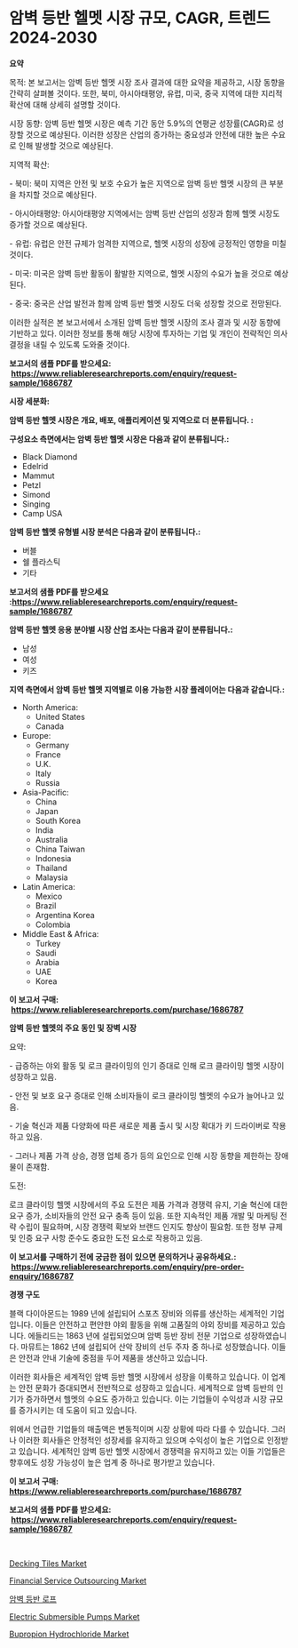 <p><h1>암벽 등반 헬멧 시장 규모, CAGR, 트렌드 2024-2030</h1></p><p><strong>요약</strong></p>
<p><p>목적: 본 보고서는 암벽 등반 헬멧 시장 조사 결과에 대한 요약을 제공하고, 시장 동향을 간략히 살펴볼 것이다. 또한, 북미, 아시아태평양, 유럽, 미국, 중국 지역에 대한 지리적 확산에 대해 상세히 설명할 것이다.</p><p>시장 동향: 암벽 등반 헬멧 시장은 예측 기간 동안 5.9%의 연평균 성장률(CAGR)로 성장할 것으로 예상된다. 이러한 성장은 산업의 증가하는 중요성과 안전에 대한 높은 수요로 인해 발생할 것으로 예상된다.</p><p>지역적 확산:</p><p>- 북미: 북미 지역은 안전 및 보호 수요가 높은 지역으로 암벽 등반 헬멧 시장의 큰 부분을 차지할 것으로 예상된다.</p><p>- 아시아태평양: 아시아태평양 지역에서는 암벽 등반 산업의 성장과 함께 헬멧 시장도 증가할 것으로 예상된다.</p><p>- 유럽: 유럽은 안전 규제가 엄격한 지역으로, 헬멧 시장의 성장에 긍정적인 영향을 미칠 것이다.</p><p>- 미국: 미국은 암벽 등반 활동이 활발한 지역으로, 헬멧 시장의 수요가 높을 것으로 예상된다.</p><p>- 중국: 중국은 산업 발전과 함께 암벽 등반 헬멧 시장도 더욱 성장할 것으로 전망된다.</p><p>이러한 실적은 본 보고서에서 소개된 암벽 등반 헬멧 시장의 조사 결과 및 시장 동향에 기반하고 있다. 이러한 정보를 통해 해당 시장에 투자하는 기업 및 개인이 전략적인 의사결정을 내릴 수 있도록 도와줄 것이다.</p></p>
<p><strong>보고서의 샘플 PDF를 받으세요: &nbsp;<a href="https://www.reliableresearchreports.com/enquiry/request-sample/1686787">https://www.reliableresearchreports.com/enquiry/request-sample/1686787</a></strong></p>
<p><strong>시장 세분화:</strong></p>
<p><strong> 암벽 등반 헬멧 시장은 개요, 배포, 애플리케이션 및 지역으로 더 분류됩니다. :</strong></p>
<p><strong>구성요소 측면에서는 암벽 등반 헬멧 시장은 다음과 같이 분류됩니다.:</strong></p>
<p><ul><li>Black Diamond</li><li>Edelrid</li><li>Mammut</li><li>Petzl</li><li>Simond</li><li>Singing</li><li>Camp USA</li></ul></p>
<p><strong> 암벽 등반 헬멧 유형별 시장 분석은 다음과 같이 분류됩니다.:</strong></p>
<p><ul><li>버블</li><li>쉘 플라스틱</li><li>기타</li></ul></p>
<p><strong>보고서의 샘플 PDF를 받으세요 :<a href="https://www.reliableresearchreports.com/enquiry/request-sample/1686787">https://www.reliableresearchreports.com/enquiry/request-sample/1686787</a></strong></p>
<p><strong> 암벽 등반 헬멧 응용 분야별 시장 산업 조사는 다음과 같이 분류됩니다.:</strong></p>
<p><ul><li>남성</li><li>여성</li><li>키즈</li></ul></p>
<p><strong>지역 측면에서 암벽 등반 헬멧 지역별로 이용 가능한 시장 플레이어는 다음과 같습니다.:</strong></p>
<p><ul>
    <li>
        North America:
        <ul>
            <li>United States</li>
            <li>Canada</li>
        </ul>
    </li>
    <li>
        Europe:
        <ul>
            <li>Germany</li>
            <li>France</li>
            <li>U.K.</li>
            <li>Italy</li>
            <li>Russia</li>
        </ul>
    </li>
    <li>
        Asia-Pacific:
        <ul>
            <li>China</li>
            <li>Japan</li>
            <li>South Korea</li>
            <li>India</li>
            <li>Australia</li>
            <li>China Taiwan</li>
            <li>Indonesia</li>
            <li>Thailand</li>
            <li>Malaysia</li>
        </ul>
    </li>
    <li>
        Latin America:
        <ul>
            <li>Mexico</li>
            <li>Brazil</li>
            <li>Argentina Korea</li>
            <li>Colombia</li>
        </ul>
    </li>
    <li>
        Middle East & Africa:
        <ul>
            <li>Turkey</li>
            <li>Saudi</li>
            <li>Arabia</li>
            <li>UAE</li>
            <li>Korea</li>
        </ul>
    </li>
    </ul></p>
<p><strong>이 보고서 구매: &nbsp;<a href="https://www.reliableresearchreports.com/purchase/1686787">https://www.reliableresearchreports.com/purchase/1686787</a></strong></p>
<p><strong>암벽 등반 헬멧의 주요 동인 및 장벽 시장</strong></p>
<p><p>요약:</p><p>- 급증하는 야외 활동 및 로크 클라이밍의 인기 증대로 인해 로크 클라이밍 헬멧 시장이 성장하고 있음.</p><p>- 안전 및 보호 요구 증대로 인해 소비자들이 로크 클라이밍 헬멧의 수요가 늘어나고 있음.</p><p>- 기술 혁신과 제품 다양화에 따른 새로운 제품 출시 및 시장 확대가 키 드라이버로 작용하고 있음.</p><p>- 그러나 제품 가격 상승, 경쟁 업체 증가 등의 요인으로 인해 시장 동향을 제한하는 장애물이 존재함.</p><p>도전:</p><p>로크 클라이밍 헬멧 시장에서의 주요 도전은 제품 가격과 경쟁력 유지, 기술 혁신에 대한 요구 증가, 소비자들의 안전 요구 충족 등이 있음. 또한 지속적인 제품 개발 및 마케팅 전략 수립이 필요하며, 시장 경쟁력 확보와 브랜드 인지도 향상이 필요함. 또한 정부 규제 및 인증 요구 사항 준수도 중요한 도전 요소로 작용하고 있음.</p></p>
<p><strong>이 보고서를 구매하기 전에 궁금한 점이 있으면 문의하거나 공유하세요.: &nbsp;<a href="https://www.reliableresearchreports.com/enquiry/pre-order-enquiry/1686787">https://www.reliableresearchreports.com/enquiry/pre-order-enquiry/1686787</a></strong></p>
<p><strong>경쟁 구도</strong></p>
<p><p>블랙 다이아몬드는 1989 년에 설립되어 스포츠 장비와 의류를 생산하는 세계적인 기업입니다. 이들은 안전하고 편안한 야외 활동을 위해 고품질의 야외 장비를 제공하고 있습니다. 에들리드는 1863 년에 설립되었으며 암벽 등반 장비 전문 기업으로 성장하였습니다. 마뮤트는 1862 년에 설립되어 산악 장비의 선두 주자 중 하나로 성장했습니다. 이들은 안전과 안내 기술에 중점을 두어 제품을 생산하고 있습니다.</p><p>이러한 회사들은 세계적인 암벽 등반 헬멧 시장에서 성장을 이룩하고 있습니다. 이 업계는 안전 문화가 증대되면서 전반적으로 성장하고 있습니다. 세계적으로 암벽 등반의 인기가 증가하면서 헬멧의 수요도 증가하고 있습니다. 이는 기업들이 수익성과 시장 규모를 증가시키는 데 도움이 되고 있습니다.</p><p>위에서 언급한 기업들의 매출액은 변동적이며 시장 상황에 따라 다를 수 있습니다. 그러나 이러한 회사들은 안정적인 성장세를 유지하고 있으며 수익성이 높은 기업으로 인정받고 있습니다. 세계적인 암벽 등반 헬멧 시장에서 경쟁력을 유지하고 있는 이들 기업들은 향후에도 성장 가능성이 높은 업계 중 하나로 평가받고 있습니다.</p></p>
<p><strong>이 보고서 구매: &nbsp; <a href="https://www.reliableresearchreports.com/purchase/1686787">https://www.reliableresearchreports.com/purchase/1686787</a></strong></p>
<p><strong>보고서의 샘플 PDF를 받으세요: &nbsp;<a href="https://www.reliableresearchreports.com/enquiry/request-sample/1686787">https://www.reliableresearchreports.com/enquiry/request-sample/1686787</a></strong><strong></strong></p>
<p>&nbsp;</p>
<p><p><a href="https://github.com/prosalinda88/Market-Research-Report-List-3/blob/main/decking-tiles-market.md">Decking Tiles Market</a></p><p><a href="https://issuu.com/reportprime-2/docs/financial-service-outsourcing-market-size-2030.ppt">Financial Service Outsourcing Market</a></p><p><a href="https://github.com/vsoq0zknh59/Market-Research-Report-List-1/blob/main/2542890193947.md">암벽 등반 로프</a></p><p><a href="https://issuu.com/reportprime-2/docs/electric-submersible-pumps-market-size-2030.pptx">Electric Submersible Pumps Market</a></p><p><a href="https://github.com/globismark/Market-Research-Report-List-2/blob/main/bupropion-hydrochloride-market.md">Bupropion Hydrochloride Market</a></p></p>